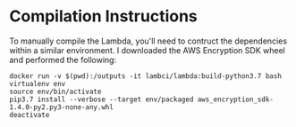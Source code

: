 # Compilation Instructions

To manually compile the Lambda, you'll need to contruct the dependencies within a similar environment. I downloaded the AWS Encryption SDK wheel and performed the following:

```
docker run -v $(pwd):/outputs -it lambci/lambda:build-python3.7 bash
virtualenv env
source env/bin/activate
pip3.7 install --verbose --target env/packaged aws_encryption_sdk-1.4.0-py2.py3-none-any.whl
deactivate
```
